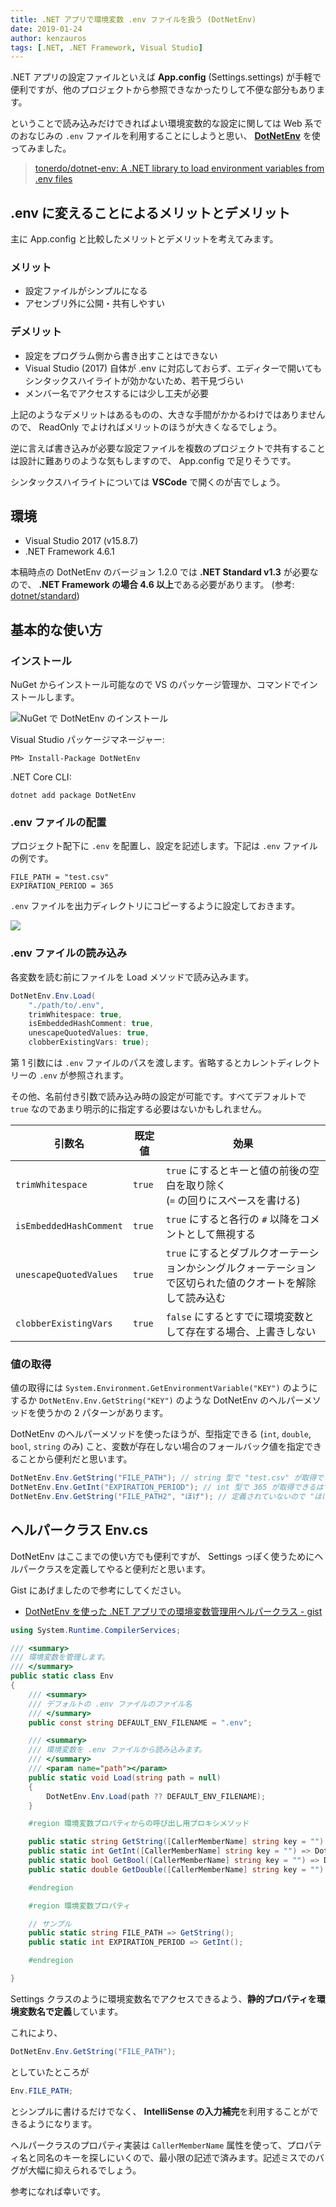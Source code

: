 ```yaml
---
title: .NET アプリで環境変数 .env ファイルを扱う (DotNetEnv)
date: 2019-01-24
author: kenzauros
tags: [.NET, .NET Framework, Visual Studio]
---
```


.NET アプリの設定ファイルといえば **App.config** (Settings.settings) が手軽で便利ですが、他のプロジェクトから参照できなかったりして不便な部分もあります。

ということで読み込みだけできればよい環境変数的な設定に関しては Web 系でのおなじみの `.env` ファイルを利用することにしようと思い、 **[DotNetEnv](https://github.com/tonerdo/dotnet-env)** を使ってみました。

> [tonerdo/dotnet-env: A .NET library to load environment variables from .env files](https://github.com/tonerdo/dotnet-env)

## .env に変えることによるメリットとデメリット

主に App.config と比較したメリットとデメリットを考えてみます。

### メリット

- 設定ファイルがシンプルになる
- アセンブリ外に公開・共有しやすい

### デメリット

- 設定をプログラム側から書き出すことはできない
- Visual Studio (2017) 自体が .env に対応しておらず、エディターで開いてもシンタックスハイライトが効かないため、若干見づらい
- メンバー名でアクセスするには少し工夫が必要

上記のようなデメリットはあるものの、大きな手間がかかるわけではありませんので、 ReadOnly でよければメリットのほうが大きくなるでしょう。

逆に言えば書き込みが必要な設定ファイルを複数のプロジェクトで共有することは設計に難ありのような気もしますので、 App.config で足りそうです。

シンタックスハイライトについては **VSCode** で開くのが吉でしょう。

## 環境

- Visual Studio 2017 (v15.8.7)
- .NET Framework 4.6.1

本稿時点の DotNetEnv のバージョン 1.2.0 では **.NET Standard v1.3** が必要なので、 **.NET Framework の場合 4.6 以上**である必要があります。 (参考: [dotnet/standard](https://github.com/dotnet/standard/blob/master/docs/versions.md))

## 基本的な使い方

### インストール

NuGet からインストール可能なので VS のパッケージ管理か、コマンドでインストールします。

![NuGet で DotNetEnv のインストール](images/env-file-with-dotnet-app-1.png)

Visual Studio パッケージマネージャー:

```
PM> Install-Package DotNetEnv
```

.NET Core CLI:

```
dotnet add package DotNetEnv
```

### .env ファイルの配置

プロジェクト配下に `.env` を配置し、設定を記述します。下記は `.env` ファイルの例です。

```
FILE_PATH = "test.csv"
EXPIRATION_PERIOD = 365
```

`.env` ファイルを出力ディレクトリにコピーするように設定しておきます。

![](images/env-file-with-dotnet-app-2.png)

### .env ファイルの読み込み

各変数を読む前にファイルを Load メソッドで読み込みます。

```cs
DotNetEnv.Env.Load(
    "./path/to/.env",
    trimWhitespace: true,
    isEmbeddedHashComment: true,
    unescapeQuotedValues: true,
    clobberExistingVars: true);
```

第 1 引数には `.env` ファイルのパスを渡します。省略するとカレントディレクトリーの `.env` が参照されます。

その他、名前付き引数で読み込み時の設定が可能です。すべてデフォルトで `true` なのであまり明示的に指定する必要はないかもしれません。

引数名 | 既定値 | 効果
--- | --- | ---
`trimWhitespace` | `true` | `true` にするとキーと値の前後の空白を取り除く<br>(`=` の回りにスペースを書ける)
`isEmbeddedHashComment` | `true` | `true` にすると各行の `#` 以降をコメントとして無視する
`unescapeQuotedValues` | `true` | `true` にするとダブルクオーテーションかシングルクォーテーションで区切られた値のクオートを解除して読み込む
`clobberExistingVars` | `true` | `false` にするとすでに環境変数として存在する場合、上書きしない

### 値の取得

値の取得には `System.Environment.GetEnvironmentVariable("KEY")` のようにするか `DotNetEnv.Env.GetString("KEY")` のような DotNetEnv のヘルパーメソッドを使うかの 2 パターンがあります。

DotNetEnv のヘルパーメソッドを使ったほうが、型指定できる (`int`, `double`, `bool`, `string` のみ) こと、変数が存在しない場合のフォールバック値を指定できることから便利だと思います。

```cs
DotNetEnv.Env.GetString("FILE_PATH"); // string 型で "test.csv" が取得できるはず
DotNetEnv.Env.GetInt("EXPIRATION_PERIOD"); // int 型で 365 が取得できるはず
DotNetEnv.Env.GetString("FILE_PATH2", "ほげ"); // 定義されていないので "ほげ" が取得できるはず
```

## ヘルパークラス Env.cs

DotNetEnv はここまでの使い方でも便利ですが、 Settings っぽく使うためにヘルパークラスを定義してやると便利だと思います。

Gist にあげましたので参考にしてください。

- [DotNetEnv を使った .NET アプリでの環境変数管理用ヘルパークラス - gist](https://gist.github.com/kenzauros/127be6447fb8d5a135a1d6f39f948795)

```cs:title=Env.cs
using System.Runtime.CompilerServices;

/// <summary>
/// 環境変数を管理します。
/// </summary>
public static class Env
{
    /// <summary>
    /// デフォルトの .env ファイルのファイル名
    /// </summary>
    public const string DEFAULT_ENV_FILENAME = ".env";

    /// <summary>
    /// 環境変数を .env ファイルから読み込みます。
    /// </summary>
    /// <param name="path"></param>
    public static void Load(string path = null)
    {
        DotNetEnv.Env.Load(path ?? DEFAULT_ENV_FILENAME);
    }

    #region 環境変数プロパティからの呼び出し用プロキシメソッド

    public static string GetString([CallerMemberName] string key = "") => DotNetEnv.Env.GetString(key);
    public static int GetInt([CallerMemberName] string key = "") => DotNetEnv.Env.GetInt(key);
    public static bool GetBool([CallerMemberName] string key = "") => DotNetEnv.Env.GetBool(key);
    public static double GetDouble([CallerMemberName] string key = "") => DotNetEnv.Env.GetDouble(key);

    #endregion

    #region 環境変数プロパティ

    // サンプル
    public static string FILE_PATH => GetString();
    public static int EXPIRATION_PERIOD => GetInt();

    #endregion

}
```

Settings クラスのように環境変数名でアクセスできるよう、**静的プロパティを環境変数名で定義**しています。

これにより、

```cs
DotNetEnv.Env.GetString("FILE_PATH");
```

としていたところが

```cs
Env.FILE_PATH;
```

とシンプルに書けるだけでなく、 **IntelliSense の入力補完**を利用することができるようになります。

ヘルパークラスのプロパティ実装は `CallerMemberName` 属性を使って、プロパティ名と同名のキーを探しにいくので、最小限の記述で済みます。記述ミスでのバグが大幅に抑えられるでしょう。 

参考になれば幸いです。
